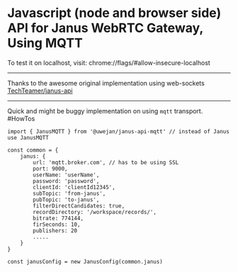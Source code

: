 # Javascript (node and browser side) API for Janus WebRTC Gateway, Using MQTT


To test it on localhost, visit: chrome://flags/#allow-insecure-localhost
___
Thanks to the awesome original implementation using web-sockets  [TechTeamer/janus-api](https://github.com/TechTeamer/janus-api)
___
Quick and might be buggy implementation on using `mqtt` transport.
#HowTos

```
import { JanusMQTT } from '@uwejan/janus-api-mqtt' // instead of Janus use JanusMQTT

```
```
const common = {
    janus: {
        url: 'mqtt.broker.com', // has to be using SSL
        port: 9000,
        userName: 'userName',
        password: 'password',
        clientId: 'clientId12345',
        subTopic: 'from-janus',
        pubTopic: 'to-janus',
        filterDirectCandidates: true,
        recordDirectory: '/workspace/records/',
        bitrate: 774144,
        firSeconds: 10,
        publishers: 20
        .....
    }
}
```
```
const janusConfig = new JanusConfig(common.janus)
```
